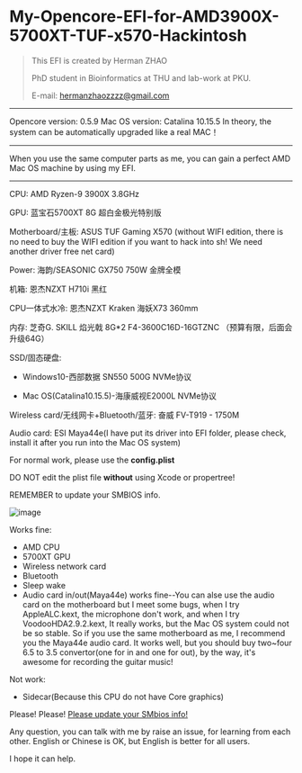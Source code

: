 # My-Opencore-EFI-for-AMD3900X-5700XT-TUF-x570-Hackintosh
> This EFI is created by Herman ZHAO
>
> PhD student in Bioinformatics at THU and lab-work at PKU.
>
> E-mail: hermanzhaozzzz@gmail.com
>

---

Opencore version: 0.5.9
Mac OS version: Catalina 10.15.5
In theory, the system can be automatically upgraded like a real MAC！

---

When you use the same computer parts as me, you can gain a perfect AMD Mac OS machine by using my EFI.

---

CPU: AMD Ryzen-9 3900X 3.8GHz

GPU: 蓝宝石5700XT 8G 超白金极光特别版

Motherboard/主板: ASUS TUF Gaming X570 (without WIFI edition, there is no need to buy the WIFI edition if you want to hack into sh! We need another driver free net card)

Power: 海韵/SEASONIC GX750 750W 金牌全模

机箱: 恩杰NZXT H710i 黑红

CPU一体式水冷: 恩杰NZXT Kraken 海妖X73 360mm

内存: 芝奇G. SKILL 焰光戟 8G*2 F4-3600C16D-16GTZNC （预算有限，后面会升级64G）

SSD/固态硬盘: 

- Windows10-西部数据 SN550 500G NVMe协议

- Mac OS(Catalina10.15.5)-海康威视E2000L NVMe协议

Wireless card/无线网卡+Bluetooth/蓝牙: 奋威 FV-T919 - 1750M 

Audio card: ESI Maya44e(I have put its driver into EFI folder, please check, install it after you run into the Mac OS system)

For normal work, please use the **config.plist**

DO NOT edit the plist file **without** using Xcode or propertree!

REMEMBER to update your SMBIOS info.

![image](https://tva1.sinaimg.cn/large/007S8ZIlly1gfzdtspmblj30pc0okdkh.jpg)

Works fine:

- AMD CPU
- 5700XT GPU
- Wireless network card
- Bluetooth
- Sleep wake
- Audio card in/out(Maya44e) works fine--You can alse use the audio card on the motherboard but I meet some bugs, when I try AppleALC.kext, the microphone don't work, and when I try VoodooHDA2.9.2.kext, It really works, but the Mac OS system could not be so stable. So if you use the same motherboard as me, I recommend you the Maya44e audio card. It works well, but you should buy two~four 6.5 to 3.5 convertor(one for in and one for out), by the way, it's awesome for recording the guitar music!

Not work:

- Sidecar(Because this CPU do not have Core graphics)



Please! Please! <u>Please update your SMbios info!</u>

Any question, you can talk with me by raise an issue, for learning from each other. English or Chinese is OK, but English is better for all users.



I hope it can help.

